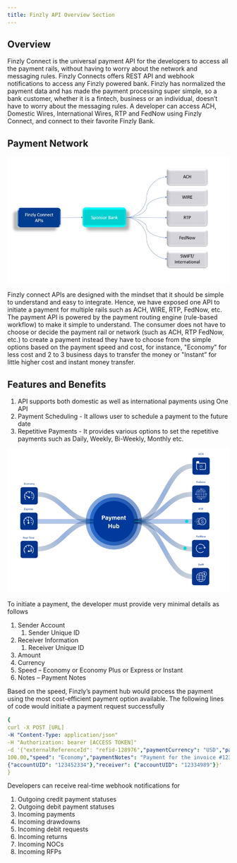 ```yaml
---
title: Finzly API Overview Section  
---
```


## **Overview**

Finzly Connect is the universal payment API for the developers to access all the payment rails, without
having to worry about the network and messaging rules. Finzly Connects offers REST API and webhook
notifications to access any Finzly powered bank. Finzly has normalized the payment data and has made
the payment processing super simple, so a bank customer, whether it is a fintech, business or an
individual, doesn’t have to worry about the messaging rules. A developer can access ACH, Domestic
Wires, International Wires, RTP and FedNow using Finzly Connect, and connect to their favorite Finzly
Bank.

## **Payment Network**
![image info](./images/payment-network.png)

Finzly connect APIs are designed with the mindset that it should be simple to understand and easy to
integrate. Hence, we have exposed one API to initiate a payment for multiple rails such as ACH, WIRE,
RTP, FedNow, etc.
The payment API is powered by the payment routing engine (rule-based workflow) to make it simple to
understand. The consumer does not have to choose or decide the payment rail or network (such as ACH,
RTP FedNow, etc.) to create a payment instead they have to choose from the simple options based on the
payment speed and cost, for instance, "Economy" for less cost and 2 to 3 business days to transfer the
money or "Instant” for little higher cost and instant money transfer.

## **Features and Benefits**
1. API supports both domestic as well as international payments using One API
2. Payment Scheduling - It allows user to schedule a payment to the future date
3. Repetitive Payments - It provides various options to set the repetitive payments such as Daily,
Weekly, Bi-Weekly, Monthly etc. 

![image info](./images/payment-hub.png)

To initiate a payment, the developer must provide very minimal details as follows
1. Sender Account
    1. Sender Unique ID
2. Receiver Information
    1. Receiver Unique ID
3. Amount
4. Currency
5. Speed – Economy or Economy Plus or Express or Instant
6. Notes – Payment Notes

Based on the speed, Finzly’s payment hub would process the payment using the most cost-efficient
payment option available. The following lines of code would initiate a payment request successfully

```yaml Before
{
curl -X POST [URL]
-H "Content-Type: application/json"
-H "Authorization: bearer [ACCESS TOKEN]"
-d '{"externalReferenceId": "refid-128976","paymentCurrency": "USD","paymentAmount":
100.00,"speed": "Economy","paymentNotes": "Payment for the invoice #123","sender":
{"accountUID": "123452334"},"receiver": {"accountUID": "12334989"}}'
}

```
Developers can receive real-time webhook notifications for
1. Outgoing credit payment statuses
2. Outgoing debit payment statuses
3. Incoming payments
4. Incoming drawdowns
5. Incoming debit requests
6. Incoming returns
7. Incoming NOCs
8. Incoming RFPs